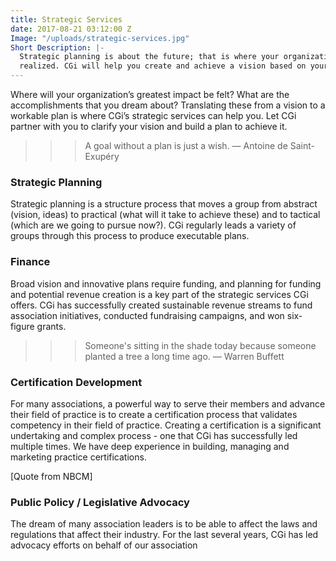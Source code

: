 ```yaml
---
title: Strategic Services
date: 2017-08-21 03:12:00 Z
Image: "/uploads/strategic-services.jpg"
Short Description: |-
  Strategic planning is about the future; that is where your organization's greatest impact should be
  realized. CGi will help you create and achieve a vision based on your members' needs.
---
```


Where will your organization’s greatest impact be felt? What are the accomplishments that you dream
about? Translating these from a vision to a workable plan is where CGi’s strategic services can help you.
Let CGi partner with you to clarify your vision and build a plan to achieve it.

>>> A goal without a plan is just a wish.
― Antoine de Saint-Exupéry

### Strategic Planning
Strategic planning is a structure process that moves a group from abstract (vision, ideas) to practical
(what will it take to achieve these) and to tactical (which are we going to pursue now?). CGi regularly
leads a variety of groups through this process to produce executable plans.

### Finance
Broad vision and innovative plans require funding, and planning for funding and potential revenue
creation is a key part of the strategic services CGi offers. CGi has successfully created sustainable revenue
streams to fund association initiatives, conducted fundraising campaigns, and won six-figure grants.

>>> Someone's sitting in the shade today because someone planted a tree a long time ago.
― Warren Buffett

### Certification Development
For many associations, a powerful way to serve their members and advance their field of practice is to
create a certification process that validates competency in their field of practice. Creating a certification
is a significant undertaking and complex process - one that CGi has successfully led multiple times. We have deep experience in building, managing and marketing practice certifications.

[Quote from NBCM]

### Public Policy / Legislative Advocacy

The dream of many association leaders is to be able to affect the laws and regulations that affect their
industry. For the last several years, CGi has led advocacy efforts on behalf of our association
